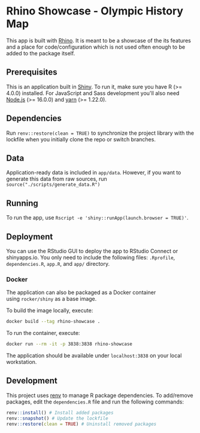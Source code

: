 # Rhino Showcase - Olympic History Map
This app is built with [Rhino](https://github.com/Appsilon/rhino).
It is meant to be a showcase of the its features
and a place for code/configuration which is not used often enough to be added to the package itself.

## Prerequisites
This is an application built in [Shiny](https://shiny.rstudio.com/).
To run it, make sure you have R (>= 4.0.0) installed.
For JavaScript and Sass development you'll also need
[Node.js](https://nodejs.org/en/download/) (>= 16.0.0)
and [yarn](https://classic.yarnpkg.com/en/docs/install) (>= 1.22.0).

## Dependencies
Run `renv::restore(clean = TRUE)` to synchronize the project library with the lockfile
when you initially clone the repo or switch branches.

## Data
Application-ready data is included in `app/data`.
However, if you want to generate this data from raw sources, run `source("./scripts/generate_data.R")`

## Running
To run the app, use `Rscript -e 'shiny::runApp(launch.browser = TRUE)'`.

## Deployment
You can use the RStudio GUI to deploy the app to RStudio Connect or shinyapps.io.
You only need to include the following files:
`.Rprofile`, `dependencies.R`, `app.R`, and `app/` directory.

### Docker
The application can also be packaged as a Docker container using `rocker/shiny` as a
base image.

To build the image locally, execute:
```bash
docker build --tag rhino-showcase .
```

To run the container, execute:
```bash
docker run --rm -it -p 3838:3838 rhino-showcase
```

The application should be available under `localhost:3838` on your local
workstation.

## Development
This project uses [renv](https://rstudio.github.io/renv/) to manage R package dependencies.
To add/remove packages, edit the `dependencies.R` file and run the following commands:
```r
renv::install() # Install added packages
renv::snapshot() # Update the lockfile
renv::restore(clean = TRUE) # Uninstall removed packages
```
